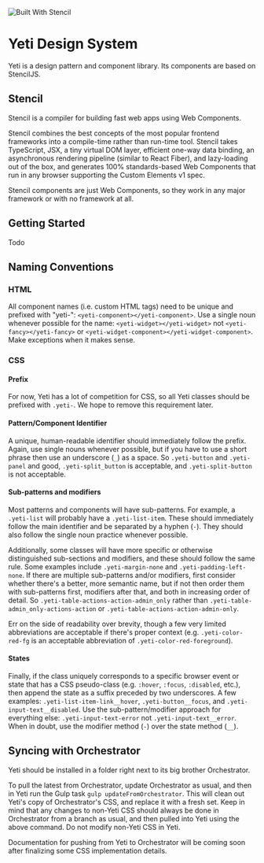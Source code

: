 ![Built With Stencil](https://img.shields.io/badge/-Built%20With%20Stencil-16161d.svg?logo=data%3Aimage%2Fsvg%2Bxml%3Bbase64%2CPD94bWwgdmVyc2lvbj0iMS4wIiBlbmNvZGluZz0idXRmLTgiPz4KPCEtLSBHZW5lcmF0b3I6IEFkb2JlIElsbHVzdHJhdG9yIDE5LjIuMSwgU1ZHIEV4cG9ydCBQbHVnLUluIC4gU1ZHIFZlcnNpb246IDYuMDAgQnVpbGQgMCkgIC0tPgo8c3ZnIHZlcnNpb249IjEuMSIgaWQ9IkxheWVyXzEiIHhtbG5zPSJodHRwOi8vd3d3LnczLm9yZy8yMDAwL3N2ZyIgeG1sbnM6eGxpbms9Imh0dHA6Ly93d3cudzMub3JnLzE5OTkveGxpbmsiIHg9IjBweCIgeT0iMHB4IgoJIHZpZXdCb3g9IjAgMCA1MTIgNTEyIiBzdHlsZT0iZW5hYmxlLWJhY2tncm91bmQ6bmV3IDAgMCA1MTIgNTEyOyIgeG1sOnNwYWNlPSJwcmVzZXJ2ZSI%2BCjxzdHlsZSB0eXBlPSJ0ZXh0L2NzcyI%2BCgkuc3Qwe2ZpbGw6I0ZGRkZGRjt9Cjwvc3R5bGU%2BCjxwYXRoIGNsYXNzPSJzdDAiIGQ9Ik00MjQuNywzNzMuOWMwLDM3LjYtNTUuMSw2OC42LTkyLjcsNjguNkgxODAuNGMtMzcuOSwwLTkyLjctMzAuNy05Mi43LTY4LjZ2LTMuNmgzMzYuOVYzNzMuOXoiLz4KPHBhdGggY2xhc3M9InN0MCIgZD0iTTQyNC43LDI5Mi4xSDE4MC40Yy0zNy42LDAtOTIuNy0zMS05Mi43LTY4LjZ2LTMuNkgzMzJjMzcuNiwwLDkyLjcsMzEsOTIuNyw2OC42VjI5Mi4xeiIvPgo8cGF0aCBjbGFzcz0ic3QwIiBkPSJNNDI0LjcsMTQxLjdIODcuN3YtMy42YzAtMzcuNiw1NC44LTY4LjYsOTIuNy02OC42SDMzMmMzNy45LDAsOTIuNywzMC43LDkyLjcsNjguNlYxNDEuN3oiLz4KPC9zdmc%2BCg%3D%3D&colorA=16161d&style=flat-square) 

# Yeti Design System

Yeti is a design pattern and component library. Its components are based on StencilJS.

## Stencil

Stencil is a compiler for building fast web apps using Web Components.

Stencil combines the best concepts of the most popular frontend frameworks into a compile-time rather than run-time tool.  Stencil takes TypeScript, JSX, a tiny virtual DOM layer, efficient one-way data binding, an asynchronous rendering pipeline (similar to React Fiber), and lazy-loading out of the box, and generates 100% standards-based Web Components that run in any browser supporting the Custom Elements v1 spec.

Stencil components are just Web Components, so they work in any major framework or with no framework at all.

## Getting Started

Todo


## Naming Conventions

### HTML

All component names (i.e. custom HTML tags) need to be unique and prefixed with "yeti-": `<yeti-component></yeti-component>`. Use a single noun whenever possible for the name: `<yeti-widget></yeti-widget>` not `<yeti-fancy></yeti-fancy>` or `<yeti-widget-component></yeti-widget-component>`. Make exceptions when it makes sense.

### CSS

#### Prefix

For now, Yeti has a lot of competition for CSS, so all Yeti classes should be prefixed with `.yeti-`. We hope to remove this requirement later.

#### Pattern/Component Identifier

A unique, human-readable identifier should immediately follow the prefix. Again, use single nouns whenever possible, but if you have to use a short phrase then use an underscore (`_`) as a space. So `.yeti-button` and `.yeti-panel` and good, `.yeti-split_button` is acceptable, and `.yeti-split-button` is not acceptable.

#### Sub-patterns and modifiers

Most patterns and components will have sub-patterns. For example, a `.yeti-list` will probably have a `.yeti-list-item`. These should immediately follow the main identifier and be separated by a hyphen (`-`). They should also follow the single noun practice whenever possible.

Additionally, some classes will have more specific or otherwise distinguished sub-sections and modifiers, and these should follow the same rule. Some examples include `.yeti-margin-none` and `.yeti-padding-left-none`. If there are multiple sub-patterns and/or modifiers, first consider whether there's a better, more semantic name, but if not then order them with sub-patterns first, modifiers after that, and both in increasing order of detail. So `.yeti-table-actions-action-admin_only` rather than `.yeti-table-admin_only-actions-action` or `.yeti-table-actions-action-admin-only`. 

Err on the side of readability over brevity, though a few very limited abbreviations are acceptable if there's proper context (e.g. `.yeti-color-red-fg` is an acceptable abbreviation of `.yeti-color-red-foreground`).

#### States

Finally, if the class uniquely corresponds to a specific browser event or state that has a CSS pseudo-class (e.g. `:hover`, `:focus`, `:disabled`, etc.), then append the state as a suffix preceded by two underscores. A few examples: `.yeti-list-item-link__hover`, `.yeti-button__focus`, and `.yeti-input-text__disabled`. Use the sub-pattern/modifier approach for everything else: `.yeti-input-text-error` not `.yeti-input-text__error`. When in doubt, use the modifier method (`-`) over the state method (`__`).


## Syncing with Orchestrator

Yeti should be installed in a folder right next to its big brother Orchestrator.

To pull the latest from Orchestrator, update Orchestrator as usual, and then in Yeti run the Gulp task `gulp updateFromOrchestrator`. This will clean out Yeti's copy of Orchestrator's CSS, and replace it with a fresh set. Keep in mind that any changes to non-Yeti CSS should always be done in Orchestrator from a branch as usual, and then pulled into Yeti using the above command. Do not modify non-Yeti CSS in Yeti.

Documentation for pushing from Yeti to Orchestrator will be coming soon after finalizing some CSS implementation details.

